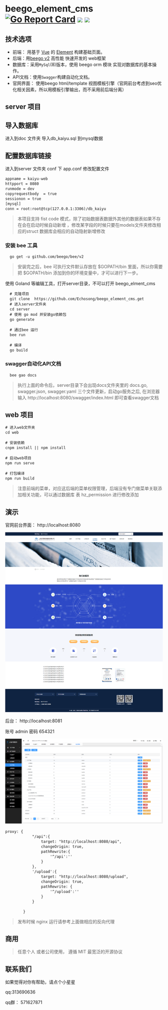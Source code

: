 

# beego_element_cms    [![Go Report Card](https://goreportcard.com/badge/github.com/beego/beego)](https://github.com/beego/beego/actions/workflows/test.yml) <img src="https://img.shields.io/badge/golang-1.16-blue"/> <img src="https://img.shields.io/badge/element--plus-2.0.1-green"/>

## 技术选项
- 前端： 用基于 [Vue](https://vuejs.org) 的 [Element](https://github.com/ElemeFE/element) 构建基础页面。
- 后端：用[beego v2](https://github.com/beego/beego) 高性能 快速开发的 web框架
- 数据库：采用`MySql`(8)版本，使用 beego orm 模块 实现对数据库的基本操作。
- API文档：使用`Swagger`构建自动化文档。
- 官网界面： 使用beego html/template 视图模板引擎（官网前台考虑到seo优化相关因素，所以用模板引擎输出，而不采用前后端分离）

## server 项目

## 导入数据库

进入到doc 文件夹  导入db_kaiyu.sql 到mysql数据

## 配置数据库链接

进入到server 文件夹 conf 下 app.conf 修改配置文件

```
appname = kaiyu-web
httpport = 8080
runmode = dev
copyrequestbody  = true
sessionon = true
[mysql]
conn = root:root@tcp(127.0.0.1:3306)/db_kaiyu
```
> 本项目支持 fist code 模式，除了初始数据表数据外其他的数据表如果不存在会在启动时候自动新增 ，修改某字段的时候只要在models文件夹修改相应的struct
数据库会相应的自动隐射新增修改


### 安装 bee 工具
```
  go get -u github.com/beego/bee/v2
```
> 安装完之后，bee 可执行文件默认存放在 $GOPATH/bin 里面，所以你需要把 $GOPATH/bin 添加到你的环境变量中，才可以进行下一步。

使用 Goland 等编辑工具，打开server目录，不可以打开 beego_elment_cms

```
  # 克隆项目
  git clone  https://github.com/Echosong/beego_element_cms.get
  # 进入server文件夹
  cd server
  # 使用 go mod 并安装go依赖包
  go generate
  
  # 通过bee 运行
  bee run 
  
  # 编译
  go build
```


### swagger自动化API文档
```
  bee gao docs
```
> 执行上面的命令后，server目录下会出现docs文件夹里的 docs.go, swagger.json, swagger.yaml 三个文件更新，启动go服务之后, 在浏览器输入 http://localhost:8080/swagger/index.html 即可查看swagger文档

## web  项目
```
# 进入web文件夹
cd web

# 安装依赖
cnpm install || npm install

# 启动web项目
npm run serve

# 打包编译
npm run build

```

> 注意前端的菜单，对应这后端的菜单权限管理，后端没有专门做菜单关联添加相关功能，可以通过数据库 表 hz_permission 进行修改添加

## 演示

官网前台界面： http://localhost:8080

![img](https://raw.githubusercontent.com/Echosong/beego_element_cms/master/doc/1.png)

后台：  http://localhost:8081

账号 admin  密码 654321

![img](https://raw.githubusercontent.com/Echosong/beego_element_cms/master/doc/2.png)

```
proxy: {
			"/api":{
				target: "http://localhost:8080/api",
				changeOrigin: true,
				pathRewrite:{
					'^/api':''
				}
			},
			'/upload':{
				target: "http://localhost:8080/upload",
				changeOrigin: true,
				pathRewrite: {
					'^/upload':''
				}
			}
			
		}
```
> 发布时候 nginx 运行请参考上面做相应的反向代理



## 商用

> 任意个人 或者公司使用， 遵循  MIT 最宽泛的开源协议

## 联系我们

如果觉得对你有帮助，请点个小星星


qq:313690636

qq群： 571627871



